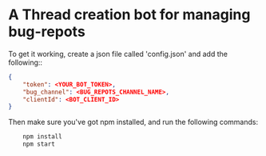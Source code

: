 # A Thread creation bot for managing bug-repots
To get it working, create a json file called 'config.json' and add the following::
```json
{
    "token": <YOUR_BOT_TOKEN>,
    "bug_channel": <BUG_REPOTS_CHANNEL_NAME>,
    "clientId": <BOT_CLIENT_ID>
}
```

Then make sure you've got npm installed, and run the following commands:
```bash
    npm install
    npm start
```
